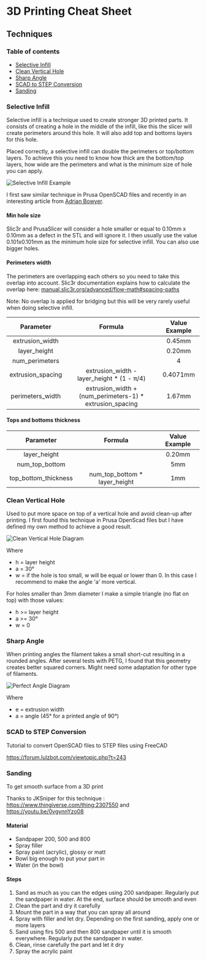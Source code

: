 # 3D Printing Cheat Sheet

## Techniques

### Table of contents
* [Selective Infill](#selective-infill)
* [Clean Vertical Hole](#clean-vertical-hole)
* [Sharp Angle](#sharp-angle)
* [SCAD to STEP Conversion](#scad-to-step-conversion)
* [Sanding](#sanding)



### Selective Infill

Selective infill is a technique used to create stronger 3D printed parts. It consists of creating a hole in the middle of the infill, like this the slicer will create perimeters around this hole. It will also add top and bottoms layers for this hole.

Placed correctly, a selective infill can double the perimeters or top/bottom layers. To achieve this you need to know how thick are the bottom/top layers, how wide are the perimeters and what is the minimum size of hole you can apply.

![Selective Infill Example](img/selective_infill_example.jpg)

I first saw similar technique in Prusa OpenSCAD files and recently in an interesting article from [Adrian Bowyer](https://reprapltd.com/fibre/).

#### Min hole size

Slic3r and PrusaSlicer will consider a hole smaller or equal to 0.10mm x 0.10mm as a defect in the STL and will ignore it. I then usually use the value 0.101x0.101mm as the minimum hole size for selective infill. You can also use bigger holes.

#### Perimeters width

The perimeters are overlapping each others so you need to take this overlap into account. Slic3r documentation explains how to calculate the overlap here: [manual.slic3r.org/advanced/flow-math#spacing-paths](https://manual.slic3r.org/advanced/flow-math#spacing-paths)

Note: No overlap is applied for bridging but this will be very rarely useful when doing selective infill.

| Parameter          | Formula | Value Example |
|:------------------:|:-------:|:-----:|
| extrusion_width    |         | 0.45mm |
| layer_height       |         | 0.20mm |
| num_perimeters     |         | 4 |
| extrusion_spacing  | extrusion_width - layer_height * (1 - &pi;/4) | 0.4071mm |
| perimeters_width   | extrusion_width + (num_perimeters-1) * extrusion_spacing | 1.67mm |

#### Tops and bottoms thickness

| Parameter              | Formula | Value Example |
|:----------------------:|:-------:|:-----:|
| layer_height           |  | 0.20mm |
| num_top_bottom         |  | 5mm |
| top_bottom_thickness   | num_top_bottom * layer_height | 1mm |



### Clean Vertical Hole

Used to put more space on top of a vertical hole and avoid clean-up after printing. I first found this technique in Prusa OpenScad files but I have defined my own method to achieve a good result.

![Clean Vertical Hole Diagram](img/hole_cleaning_diagram.png)

Where
* h = layer height
* a = 30°
* w = if the hole is too small, w will be equal or lower than 0. In this case I recommend to make the angle 'a' more vertical.

For holes smaller than 3mm diameter I make a simple triangle (no flat on top) with those values:
* h >= layer height
* a >= 30°
* w = 0



### Sharp Angle

When printing angles the filament takes a small short-cut resulting in a rounded angles. After several tests with PETG, I found that this geometry creates better squared corners. Might need some adaptation for other type of filaments.

![Perfect Angle Diagram](img/perfect_angle.png)

Where
* e = extrusion width
* a = angle (45° for a printed angle of 90°)



### SCAD to STEP Conversion

Tutorial to convert OpenSCAD files to STEP files using FreeCAD

https://forum.lulzbot.com/viewtopic.php?t=243



### Sanding

To get smooth surface from a 3D print

Thanks to JKSniper for this technique : https://www.thingiverse.com/thing:2307550 and https://youtu.be/0vgynnYzo08

#### Material
* Sandpaper 200, 500 and 800
* Spray filler
* Spray paint (acrylic), glossy or matt
* Bowl big enough to put your part in
* Water (in the bowl)

#### Steps
1. Sand as much as you can the edges using 200 sandpaper. Regularly put the sandpaper in water. At the end, surface should be smooth and even
1. Clean the part and dry it carefully
1. Mount the part in a way that you can spray all around
1. Spray with filler and let dry. Depending on the first sanding, apply one or more layers
1. Sand using firs 500 and then 800 sandpaper until it is smooth everywhere. Regularly put the sandpaper in water.
1. Clean, rinse carefully the part and let it dry
1. Spray the acrylic paint
